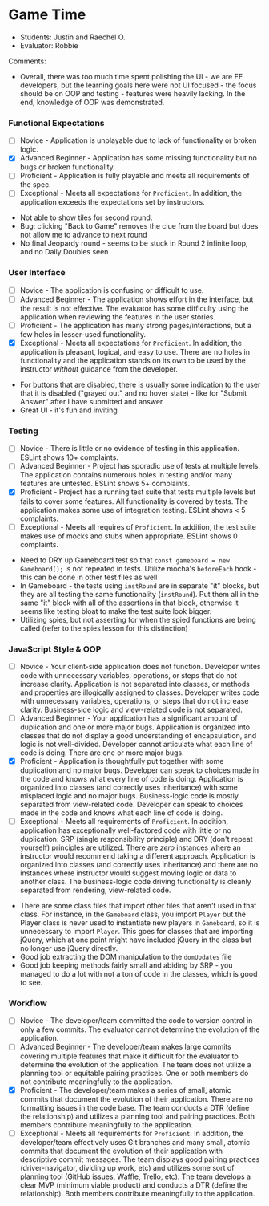 # Game Time
* Students: Justin and Raechel O.
* Evaluator: Robbie

Comments:
* Overall, there was too much time spent polishing the UI - we are FE developers, but the learning goals here were not UI focused - the focus should be on OOP and testing - features were heavily lacking. In the end, knowledge of OOP was demonstrated.

### Functional Expectations

* [ ] Novice - Application is unplayable due to lack of functionality or broken logic.
* [X] Advanced Beginner - Application has some missing functionality but no bugs or broken functionality.
* [ ] Proficient - Application is fully playable and meets all requirements of the spec.
* [ ] Exceptional - Meets all expectations for `Proficient`. In addition, the application exceeds the expectations set by instructors.

- Not able to show tiles for second round.
- Bug: clicking "Back to Game" removes the clue from the board but does not allow me to advance to next round
- No final Jeopardy round - seems to be stuck in Round 2 infinite loop, and no Daily Doubles seen

### User Interface

* [ ] Novice - The application is confusing or difficult to use.
* [ ] Advanced Beginner - The application shows effort in the interface, but the result is not effective. The evaluator has some difficulty using the application when reviewing the features in the user stories.
* [ ] Proficient - The application has many strong pages/interactions, but a few holes in lesser-used functionality.
* [X] Exceptional -  Meets all expectations for `Proficient`. In addition, the application is pleasant, logical, and easy to use. There are no holes in functionality and the application stands on its own to be used by the instructor _without_ guidance from the developer.

- For buttons that are disabled, there is usually some indication to the user that it is disabled ("grayed out" and no hover state) - like for "Submit Answer" after I have submitted and answer
- Great UI - it's fun and inviting


### Testing

* [ ] Novice - There is little or no evidence of testing in this application. ESLint shows 10+ complaints.
* [ ] Advanced Beginner - Project has sporadic use of tests at multiple levels. The application contains numerous holes in testing and/or many features are untested. ESLint shows 5+ complaints.
* [X] Proficient - Project has a running test suite that tests multiple levels but fails to cover some features. All functionality is covered by tests. The application makes some use of integration testing. ESLint shows < 5 complaints.
* [ ] Exceptional - Meets all requires of `Proficient`. In addition, the test suite makes use of mocks and stubs when appropriate. ESLint shows 0 complaints.

- Need to DRY up Gameboard test so that `const gameboard = new Gameboard();` is not repeated in tests. Utilize mocha's `beforeEach` hook - this can be done in other test files as well
- In Gameboard - the tests using `instRound` are in separate "it" blocks, but they are all testing the same functionality (`instRound`). Put them all in the same "it" block with all of the assertions in that block, otherwise it seems like testing bloat to make the test suite look bigger.
- Utilizing spies, but not asserting for when the spied functions are being called (refer to the spies lesson for this distinction)


### JavaScript Style & OOP

* [ ] Novice - Your client-side application does not function. Developer writes code with unnecessary variables, operations, or steps that do not increase clarity. Application is not separated into classes, or methods and properties are illogically assigned to classes. Developer writes code with unnecessary variables, operations, or steps that do not increase clarity. Business-side logic and view-related code is not separated.
* [ ] Advanced Beginner - Your application has a significant amount of duplication and one or more major bugs. Application is organized into classes that do not display a good understanding of encapsulation, and logic is not well-divided. Developer cannot articulate what each line of code is doing. There are one or more major bugs.
* [X] Proficient - Application is thoughtfully put together with some duplication and no major bugs. Developer can speak to choices made in the code and knows what every line of code is doing. Application is organized into classes (and correctly uses inheritance) with some misplaced logic and no major bugs. Business-logic code is mostly separated from view-related code. Developer can speak to choices made in the code and knows what each line of code is doing.
* [ ] Exceptional - Meets all requirements of `Proficient`. In addition, application has exceptionally well-factored code with little or no duplication. SRP (single responsibility principle) and DRY (don't repeat yourself) principles are utilized. There are _zero_ instances where an instructor would recommend taking a different approach. Application is organized into classes (and correctly uses inheritance) and there are no instances where instructor would suggest moving logic or data to another class. The business-logic code driving functionality is cleanly separated from rendering, view-related code.

- There are some class files that import other files that aren't used in that class. For instance, in the `Gameboard` class, you import `Player` but the Player class is never used to instantiate new players in `Gameboard`, so it is unnecessary to import `Player`. This goes for classes that are importing jQuery, which at one point might have included jQuery in the class but no longer use jQuery directly.
- Good job extracting the DOM manipulation to the `domUpdates` file
- Good job keeping methods fairly small and abiding by SRP - you managed to do a lot with not a ton of code in the classes, which is good to see.

### Workflow
* [ ] Novice - The developer/team committed the code to version control in only a few commits. The evaluator cannot determine the evolution of the application.
* [ ] Advanced Beginner - The developer/team makes large commits covering multiple features that make it difficult for the evaluator to determine the evolution of the application. The team does not utilize a planning tool or equitable pairing practices. One or both members do not contribute meaningfully to the application.
* [X] Proficient - The developer/team makes a series of small, atomic commits that document the evolution of their application. There are no formatting issues in the code base. The team conducts a DTR (define the relationship) and utilizes a planning tool and pairing practices. Both members contribute meaningfully to the application.
* [ ] Exceptional - Meets all requirements for `Proficient`. In addition, the developer/team effectively uses Git branches and many small, atomic commits that document the evolution of their application with descriptive commit messages. The team displays good pairing practices (driver-navigator, dividing up work, etc) and utilizes some sort of planning tool (GitHub issues, Waffle, Trello, etc). The team develops a clear MVP (minimum viable product) and conducts a DTR (define the relationship). Both members contribute meaningfully to the application.
